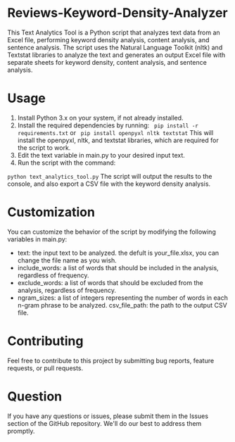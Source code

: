 # Reviews-Keyword-Density-Analyzer
This Text Analytics Tool is a Python script that analyzes text data from an Excel file, performing keyword density analysis, content analysis, and sentence analysis. The script uses the Natural Language Toolkit (nltk) and Textstat libraries to analyze the text and generates an output Excel file with separate sheets for keyword density, content analysis, and sentence analysis.

# Usage
1. Install Python 3.x on your system, if not already installed.
2. Install the required dependencies by running:
``
pip install -r requirements.txt``
or
``
pip install openpyxl nltk textstat``
This will install the openpyxl, nltk, and textstat libraries, which are required for the script to work.
3. Edit the text variable in main.py to your desired input text.
4. Run the script with the command:

``
python text_analytics_tool.py
``
The script will output the results to the console, and also export a CSV file with the keyword density analysis.
#  Customization
You can customize the behavior of the script by modifying the following variables in main.py:

- text: the input text to be analyzed. the defult is your_file.xlsx, you can change the file name as you wish.
- include_words: a list of words that should be included in the analysis, regardless of frequency.
- exclude_words: a list of words that should be excluded from the analysis, regardless of frequency.
- ngram_sizes: a list of integers representing the number of words in each n-gram phrase to be analyzed.
csv_file_path: the path to the output CSV file.

#  Contributing
Feel free to contribute to this project by submitting bug reports, feature requests, or pull requests.

#  Question
If you have any questions or issues, please submit them in the Issues section of the GitHub repository. We'll do our best to address them promptly.
